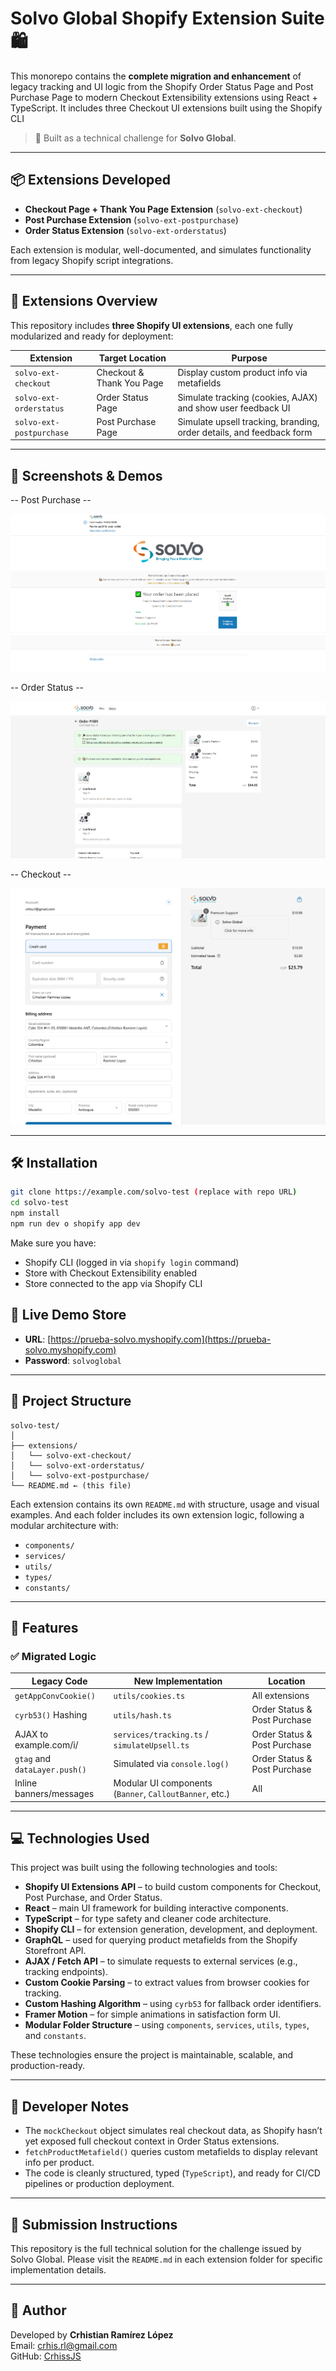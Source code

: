 # Solvo Global Shopify Extension Suite 🛍️

This monorepo contains the **complete migration and enhancement** of legacy tracking and UI logic from the Shopify Order Status Page and Post Purchase Page to modern Checkout Extensibility extensions using React + TypeScript. It includes three Checkout UI extensions built using the Shopify CLI

> 🧪 Built as a technical challenge for **Solvo Global**.

---

## 📦 Extensions Developed

- **Checkout Page + Thank You Page Extension** (`solvo-ext-checkout`)
- **Post Purchase Extension** (`solvo-ext-postpurchase`)
- **Order Status Extension** (`solvo-ext-orderstatus`)

Each extension is modular, well-documented, and simulates functionality from legacy Shopify script integrations.

---

## 📂 Extensions Overview

This repository includes **three Shopify UI extensions**, each one fully modularized and ready for deployment:

| Extension                | Target Location           | Purpose                                                              |
| ------------------------ | ------------------------- | -------------------------------------------------------------------- |
| `solvo-ext-checkout`     | Checkout & Thank You Page | Display custom product info via metafields                           |
| `solvo-ext-orderstatus`  | Order Status Page         | Simulate tracking (cookies, AJAX) and show user feedback UI          |
| `solvo-ext-postpurchase` | Post Purchase Page        | Simulate upsell tracking, branding, order details, and feedback form |

---

## 📸 Screenshots & Demos

-- Post Purchase --

![Post Purchase View](./docs/assets/post-purchase-view.PNG)

-- Order Status --

![Order Status View](./docs/assets/order-status-view.PNG)

-- Checkout --

![Checkout View](./docs/assets/checkout-view.PNG)

---

## 🛠️ Installation

```bash
git clone https://example.com/solvo-test (replace with repo URL)
cd solvo-test
npm install
npm run dev o shopify app dev
```

Make sure you have:

- Shopify CLI (logged in via `shopify login` command)
- Store with Checkout Extensibility enabled
- Store connected to the app via Shopify CLI

## 🔗 Live Demo Store

- **URL**: [https://prueba-solvo.myshopify.com](https://prueba-solvo.myshopify.com)
- **Password**: `solvoglobal`

---

## 📁 Project Structure

```
solvo-test/
│
├── extensions/
│   └── solvo-ext-checkout/
│   └── solvo-ext-orderstatus/
│   └── solvo-ext-postpurchase/
└── README.md ← (this file)
```

Each extension contains its own `README.md` with structure, usage and visual examples.
And each folder includes its own extension logic, following a modular architecture with:

- `components/`
- `services/`
- `utils/`
- `types/`
- `constants/`

---

## 🚀 Features

### ✅ Migrated Logic

| Legacy Code                   | New Implementation                                      | Location                     |
| ----------------------------- | ------------------------------------------------------- | ---------------------------- |
| `getAppConvCookie()`          | `utils/cookies.ts`                                      | All extensions               |
| `cyrb53()` Hashing            | `utils/hash.ts`                                         | Order Status & Post Purchase |
| AJAX to example.com/i/        | `services/tracking.ts` / `simulateUpsell.ts`            | Order Status & Post Purchase |
| `gtag` and `dataLayer.push()` | Simulated via `console.log()`                           | Order Status & Post Purchase |
| Inline banners/messages       | Modular UI components (`Banner`, `CalloutBanner`, etc.) | All                          |

---

## 💻 Technologies Used

This project was built using the following technologies and tools:

- **Shopify UI Extensions API** – to build custom components for Checkout, Post Purchase, and Order Status.
- **React** – main UI framework for building interactive components.
- **TypeScript** – for type safety and cleaner code architecture.
- **Shopify CLI** – for extension generation, development, and deployment.
- **GraphQL** – used for querying product metafields from the Shopify Storefront API.
- **AJAX / Fetch API** – to simulate requests to external services (e.g., tracking endpoints).
- **Custom Cookie Parsing** – to extract values from browser cookies for tracking.
- **Custom Hashing Algorithm** – using `cyrb53` for fallback order identifiers.
- **Framer Motion** – for simple animations in satisfaction form UI.
- **Modular Folder Structure** – using `components`, `services`, `utils`, `types`, and `constants`.

These technologies ensure the project is maintainable, scalable, and production-ready.

---

## 📘 Developer Notes

- The `mockCheckout` object simulates real checkout data, as Shopify hasn’t yet exposed full checkout context in Order Status extensions.
- `fetchProductMetafield()` queries custom metafields to display relevant info per product.
- The code is cleanly structured, typed (`TypeScript`), and ready for CI/CD pipelines or production deployment.

---

## 📩 Submission Instructions

This repository is the full technical solution for the challenge issued by Solvo Global. Please visit the `README.md` in each extension folder for specific implementation details.

---

## 🤝 Author

Developed by **Crhistian Ramírez López**  
Email: crhis.rl@gmail.com  
GitHub: [CrhissJS](https://github.com/CrhissJS)

